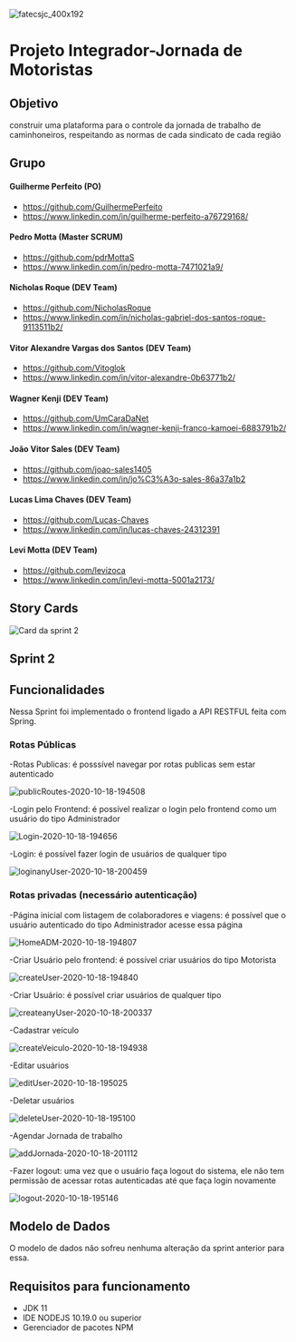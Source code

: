 ![fatecsjc_400x192](https://user-images.githubusercontent.com/58821700/94355628-07a24b80-005c-11eb-8a48-0d5b5ff3583f.png)
# Projeto Integrador-Jornada de Motoristas

## Objetivo

construir uma plataforma para o controle da jornada de trabalho de caminhoneiros, respeitando as normas de cada sindicato de cada região

## Grupo

#### Guilherme Perfeito (PO)
* https://github.com/GuilhermePerfeito​
* https://www.linkedin.com/in/guilherme-perfeito-a76729168/

#### Pedro Motta (Master SCRUM)
* https://github.com/pdrMottaS​
* https://www.linkedin.com/in/pedro-motta-7471021a9/

#### Nicholas Roque (DEV Team)
* https://github.com/NicholasRoque​
* https://www.linkedin.com/in/nicholas-gabriel-dos-santos-roque-9113511b2/

#### Vitor Alexandre Vargas dos Santos (DEV Team)
* https://github.com/Vitoglok
* https://www.linkedin.com/in/vitor-alexandre-0b63771b2/

#### Wagner Kenji (DEV Team)
* https://github.com/UmCaraDaNet​
* https://www.linkedin.com/in/wagner-kenji-franco-kamoei-6883791b2/

#### João Vitor Sales (DEV Team)
* https://github.com/joao-sales1405​
* https://www.linkedin.com/in/jo%C3%A3o-sales-86a37a1b2

#### Lucas Lima Chaves (DEV Team)
* https://github.com/Lucas-Chaves​
* https://www.linkedin.com/in/lucas-chaves-24312391

#### Levi Motta (DEV Team)
* https://github.com/levizoca
* https://www.linkedin.com/in/levi-motta-5001a2173/

## Story Cards

![Card da sprint 2](https://user-images.githubusercontent.com/67328620/96373097-ab08ec80-1140-11eb-8580-b779855b9765.png)

## Sprint 2

## Funcionalidades

Nessa Sprint foi implementado o frontend ligado a API RESTFUL feita com Spring.

### Rotas Públicas

-Rotas Publicas: é posssível navegar por rotas publicas sem estar autenticado

![publicRoutes-2020-10-18-194508](https://user-images.githubusercontent.com/58821700/96388425-11146480-117f-11eb-96cc-bf1f1054432e.gif)

-Login pelo Frontend: é possível realizar o login pelo frontend como um usuário do tipo Administrador

![Login-2020-10-18-194656](https://user-images.githubusercontent.com/58821700/96388471-5f296800-117f-11eb-960b-3769e0fbea95.gif)

-Login: é possível fazer login de usuários de qualquer tipo

![loginanyUser-2020-10-18-200459](https://user-images.githubusercontent.com/58821700/96388490-86803500-117f-11eb-9379-cea719094a7e.gif)

### Rotas privadas (necessário autenticação)

-Página inicial com listagem de colaboradores e viagens: é possível  que o usuário autenticado do tipo Administrador acesse essa página

![HomeADM-2020-10-18-194807](https://user-images.githubusercontent.com/58821700/96388573-276ef000-1180-11eb-9b3d-4fb0cd9ab359.gif)

-Criar Usuário pelo frontend: é possível criar usuários do tipo Motorista

![createUser-2020-10-18-194840](https://user-images.githubusercontent.com/58821700/96388534-e1199100-117f-11eb-8784-6941ea7b6092.gif)

-Criar Usuário: é possível criar usuários de qualquer tipo

![createanyUser-2020-10-18-200337](https://user-images.githubusercontent.com/58821700/96388550-f55d8e00-117f-11eb-805c-fea459a22c8e.gif)

-Cadastrar veículo

![createVeiculo-2020-10-18-194938](https://user-images.githubusercontent.com/58821700/96388623-7ddc2e80-1180-11eb-854c-069963570811.gif)

-Editar usuários

![editUser-2020-10-18-195025](https://user-images.githubusercontent.com/58821700/96388584-3b1a5680-1180-11eb-8821-c32fdb9cb4b7.gif)

-Deletar usuários

![deleteUser-2020-10-18-195100](https://user-images.githubusercontent.com/58821700/96388590-4a010900-1180-11eb-93e0-b4a4b38ad4a3.gif)

-Agendar Jornada de trabalho

![addJornada-2020-10-18-201112](https://user-images.githubusercontent.com/58821700/96388601-5b4a1580-1180-11eb-9157-b5e8881bf6c2.gif)

-Fazer logout: uma vez que o usuário faça logout do sistema, ele não tem permissão de acessar rotas autenticadas até que faça login novamente

![logout-2020-10-18-195146](https://user-images.githubusercontent.com/58821700/96388648-9fd5b100-1180-11eb-9288-655c46281d82.gif)

## Modelo de Dados

O modelo de dados não sofreu nenhuma alteração da sprint anterior para essa. 

## Requisitos para funcionamento

- JDK 11
- IDE NODEJS 10.19.0 ou superior
- Gerenciador de pacotes NPM
